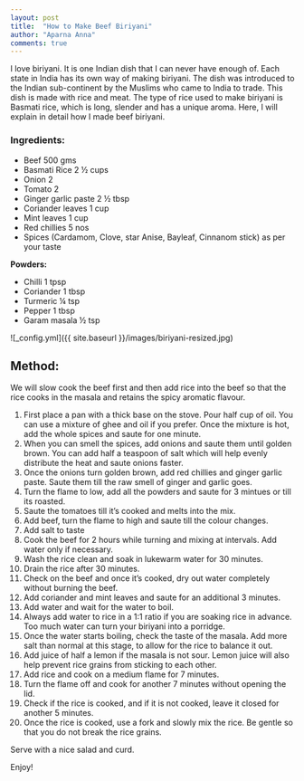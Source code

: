 ```yaml
---
layout: post
title:  "How to Make Beef Biriyani"
author: "Aparna Anna"
comments: true
---
```


I love biriyani. It is one Indian dish that I can never have enough of. Each state in India has its own way of making biriyani. The dish was introduced to the Indian sub-continent by the Muslims who came to India to trade. This dish is made with rice and meat. The type of rice used to make biriyani is Basmati rice, which is long, slender and has a unique aroma. 
Here, I will explain in detail how I made beef biriyani. 

### Ingredients: 
    
* Beef 500 gms
* Basmati Rice 2 ½ cups
* Onion 2
* Tomato 2
* Ginger garlic paste 2 ½ tbsp
* Coriander leaves 1 cup
* Mint leaves 1 cup
* Red chillies 5 nos
* Spices (Cardamom, Clove, star Anise, Bayleaf, Cinnanom stick) as per your taste

**Powders:** 
* Chilli 1 tpsp
* Coriander 1 tbsp
* Turmeric ¼ tsp
* Pepper 1 tbsp
* Garam masala ½ tsp

![_config.yml]({{ site.baseurl }}/images/biriyani-resized.jpg)

## Method: 

We will slow cook the beef first and then add rice into the beef so that the rice cooks in the masala and retains the spicy aromatic flavour. 

1. First place a pan with a thick base on the stove. Pour half cup of oil. You can use a mixture of ghee and oil if you prefer. Once the mixture is hot, add the whole spices and saute for one minute. 
2. When you can smell the spices, add onions and saute them until golden brown. You can add half a teaspoon of salt which will help evenly distribute the heat and saute onions faster. 
3. Once the onions turn golden brown, add red chillies and ginger garlic paste. Saute them till the raw smell of ginger and garlic goes. 
4. Turn the flame to low, add all the powders and saute for 3 mintues or till its roasted.
5. Saute the tomatoes till it’s cooked and melts into the mix.
6. Add beef, turn the flame to high and saute till the colour changes.
7. Add salt to taste
8. Cook the beef for 2 hours while turning and mixing at intervals. Add water only if necessary. 
9. Wash the rice clean and soak in lukewarm water for 30 minutes. 
10. Drain the rice after 30 minutes.
11. Check on the beef and once it’s cooked, dry out water completely without burning the beef. 
12. Add coriander and mint leaves and saute for an additional 3 minutes.
13. Add water and wait for the water to boil.
14. Always add water to rice in a 1:1 ratio if you are soaking rice in advance. Too much water can turn your biriyani into a porridge. 
15. Once the water starts boiling, check the taste of the masala. Add more salt than normal at this stage, to allow for the rice to balance it out.
16. Add juice of half a lemon if the masala is not sour. Lemon juice will also help prevent rice grains from sticking to each other. 
17. Add rice and cook on a medium flame for 7 minutes. 
18. Turn the flame off and cook for another 7 minutes without opening the lid.
19. Check if the rice is cooked, and if it is not cooked, leave it closed for another 5 minutes. 
20. Once the rice is cooked, use a fork and slowly mix the rice. Be gentle so that you do not break the rice grains. 

Serve with a nice salad and curd.

Enjoy!
